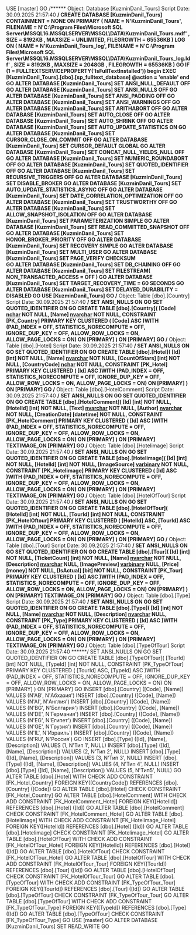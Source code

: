USE [master]
GO
/****** Object:  Database [KuzminDanil_Tours]    Script Date: 30.09.2025 21:57:40 ******/
CREATE DATABASE [KuzminDanil_Tours]
 CONTAINMENT = NONE
 ON  PRIMARY 
( NAME = N'KuzminDanil_Tours', FILENAME = N'C:\Program Files\Microsoft SQL Server\MSSQL16.MSSQLSERVER\MSSQL\DATA\KuzminDanil_Tours.mdf' , SIZE = 8192KB , MAXSIZE = UNLIMITED, FILEGROWTH = 65536KB )
 LOG ON 
( NAME = N'KuzminDanil_Tours_log', FILENAME = N'C:\Program Files\Microsoft SQL Server\MSSQL16.MSSQLSERVER\MSSQL\DATA\KuzminDanil_Tours_log.ldf' , SIZE = 8192KB , MAXSIZE = 2048GB , FILEGROWTH = 65536KB )
GO
IF (1 = FULLTEXTSERVICEPROPERTY('IsFullTextInstalled'))
begin
EXEC [KuzminDanil_Tours].[dbo].[sp_fulltext_database] @action = 'enable'
end
GO
ALTER DATABASE [KuzminDanil_Tours] SET ANSI_NULL_DEFAULT OFF 
GO
ALTER DATABASE [KuzminDanil_Tours] SET ANSI_NULLS OFF 
GO
ALTER DATABASE [KuzminDanil_Tours] SET ANSI_PADDING OFF 
GO
ALTER DATABASE [KuzminDanil_Tours] SET ANSI_WARNINGS OFF 
GO
ALTER DATABASE [KuzminDanil_Tours] SET ARITHABORT OFF 
GO
ALTER DATABASE [KuzminDanil_Tours] SET AUTO_CLOSE OFF 
GO
ALTER DATABASE [KuzminDanil_Tours] SET AUTO_SHRINK OFF 
GO
ALTER DATABASE [KuzminDanil_Tours] SET AUTO_UPDATE_STATISTICS ON 
GO
ALTER DATABASE [KuzminDanil_Tours] SET CURSOR_CLOSE_ON_COMMIT OFF 
GO
ALTER DATABASE [KuzminDanil_Tours] SET CURSOR_DEFAULT  GLOBAL 
GO
ALTER DATABASE [KuzminDanil_Tours] SET CONCAT_NULL_YIELDS_NULL OFF 
GO
ALTER DATABASE [KuzminDanil_Tours] SET NUMERIC_ROUNDABORT OFF 
GO
ALTER DATABASE [KuzminDanil_Tours] SET QUOTED_IDENTIFIER OFF 
GO
ALTER DATABASE [KuzminDanil_Tours] SET RECURSIVE_TRIGGERS OFF 
GO
ALTER DATABASE [KuzminDanil_Tours] SET  DISABLE_BROKER 
GO
ALTER DATABASE [KuzminDanil_Tours] SET AUTO_UPDATE_STATISTICS_ASYNC OFF 
GO
ALTER DATABASE [KuzminDanil_Tours] SET DATE_CORRELATION_OPTIMIZATION OFF 
GO
ALTER DATABASE [KuzminDanil_Tours] SET TRUSTWORTHY OFF 
GO
ALTER DATABASE [KuzminDanil_Tours] SET ALLOW_SNAPSHOT_ISOLATION OFF 
GO
ALTER DATABASE [KuzminDanil_Tours] SET PARAMETERIZATION SIMPLE 
GO
ALTER DATABASE [KuzminDanil_Tours] SET READ_COMMITTED_SNAPSHOT OFF 
GO
ALTER DATABASE [KuzminDanil_Tours] SET HONOR_BROKER_PRIORITY OFF 
GO
ALTER DATABASE [KuzminDanil_Tours] SET RECOVERY SIMPLE 
GO
ALTER DATABASE [KuzminDanil_Tours] SET  MULTI_USER 
GO
ALTER DATABASE [KuzminDanil_Tours] SET PAGE_VERIFY CHECKSUM  
GO
ALTER DATABASE [KuzminDanil_Tours] SET DB_CHAINING OFF 
GO
ALTER DATABASE [KuzminDanil_Tours] SET FILESTREAM( NON_TRANSACTED_ACCESS = OFF ) 
GO
ALTER DATABASE [KuzminDanil_Tours] SET TARGET_RECOVERY_TIME = 60 SECONDS 
GO
ALTER DATABASE [KuzminDanil_Tours] SET DELAYED_DURABILITY = DISABLED 
GO
USE [KuzminDanil_Tours]
GO
/****** Object:  Table [dbo].[Country]    Script Date: 30.09.2025 21:57:40 ******/
SET ANSI_NULLS ON
GO
SET QUOTED_IDENTIFIER ON
GO
CREATE TABLE [dbo].[Country](
	[Code] [nchar](2) NOT NULL,
	[Name] [nvarchar](100) NOT NULL,
 CONSTRAINT [PK_Country] PRIMARY KEY CLUSTERED 
(
	[Code] ASC
)WITH (PAD_INDEX = OFF, STATISTICS_NORECOMPUTE = OFF, IGNORE_DUP_KEY = OFF, ALLOW_ROW_LOCKS = ON, ALLOW_PAGE_LOCKS = ON) ON [PRIMARY]
) ON [PRIMARY]
GO
/****** Object:  Table [dbo].[Hotel]    Script Date: 30.09.2025 21:57:40 ******/
SET ANSI_NULLS ON
GO
SET QUOTED_IDENTIFIER ON
GO
CREATE TABLE [dbo].[Hotel](
	[Id] [int] NOT NULL,
	[Name] [nvarchar](100) NOT NULL,
	[CountOfStars] [int] NOT NULL,
	[CountryCode] [nchar](2) NOT NULL,
 CONSTRAINT [PK_Hotel] PRIMARY KEY CLUSTERED 
(
	[Id] ASC
)WITH (PAD_INDEX = OFF, STATISTICS_NORECOMPUTE = OFF, IGNORE_DUP_KEY = OFF, ALLOW_ROW_LOCKS = ON, ALLOW_PAGE_LOCKS = ON) ON [PRIMARY]
) ON [PRIMARY]
GO
/****** Object:  Table [dbo].[HotelComment]    Script Date: 30.09.2025 21:57:40 ******/
SET ANSI_NULLS ON
GO
SET QUOTED_IDENTIFIER ON
GO
CREATE TABLE [dbo].[HotelComment](
	[Id] [int] NOT NULL,
	[HotelId] [int] NOT NULL,
	[Text] [nvarchar](max) NOT NULL,
	[Author] [nvarchar](100) NOT NULL,
	[CreationDate] [datetime] NOT NULL,
 CONSTRAINT [PK_HotelComment] PRIMARY KEY CLUSTERED 
(
	[Id] ASC
)WITH (PAD_INDEX = OFF, STATISTICS_NORECOMPUTE = OFF, IGNORE_DUP_KEY = OFF, ALLOW_ROW_LOCKS = ON, ALLOW_PAGE_LOCKS = ON) ON [PRIMARY]
) ON [PRIMARY] TEXTIMAGE_ON [PRIMARY]
GO
/****** Object:  Table [dbo].[Hotelimage]    Script Date: 30.09.2025 21:57:40 ******/
SET ANSI_NULLS ON
GO
SET QUOTED_IDENTIFIER ON
GO
CREATE TABLE [dbo].[Hotelimage](
	[Id] [int] NOT NULL,
	[HotelId] [int] NOT NULL,
	[ImageSource] [varbinary](max) NOT NULL,
 CONSTRAINT [PK_Hotelimage] PRIMARY KEY CLUSTERED 
(
	[Id] ASC
)WITH (PAD_INDEX = OFF, STATISTICS_NORECOMPUTE = OFF, IGNORE_DUP_KEY = OFF, ALLOW_ROW_LOCKS = ON, ALLOW_PAGE_LOCKS = ON) ON [PRIMARY]
) ON [PRIMARY] TEXTIMAGE_ON [PRIMARY]
GO
/****** Object:  Table [dbo].[HotelOfTour]    Script Date: 30.09.2025 21:57:40 ******/
SET ANSI_NULLS ON
GO
SET QUOTED_IDENTIFIER ON
GO
CREATE TABLE [dbo].[HotelOfTour](
	[HotelId] [int] NOT NULL,
	[TourId] [int] NOT NULL,
 CONSTRAINT [PK_HotelOftour] PRIMARY KEY CLUSTERED 
(
	[HotelId] ASC,
	[TourId] ASC
)WITH (PAD_INDEX = OFF, STATISTICS_NORECOMPUTE = OFF, IGNORE_DUP_KEY = OFF, ALLOW_ROW_LOCKS = ON, ALLOW_PAGE_LOCKS = ON) ON [PRIMARY]
) ON [PRIMARY]
GO
/****** Object:  Table [dbo].[Tour]    Script Date: 30.09.2025 21:57:40 ******/
SET ANSI_NULLS ON
GO
SET QUOTED_IDENTIFIER ON
GO
CREATE TABLE [dbo].[Tour](
	[Id] [int] NOT NULL,
	[TicketCount] [int] NOT NULL,
	[Name] [nvarchar](100) NOT NULL,
	[Description] [nvarchar](max) NULL,
	[ImagePreview] [varbinary](max) NULL,
	[Price] [money] NOT NULL,
	[IsActual] [bit] NOT NULL,
 CONSTRAINT [PK_Tour] PRIMARY KEY CLUSTERED 
(
	[Id] ASC
)WITH (PAD_INDEX = OFF, STATISTICS_NORECOMPUTE = OFF, IGNORE_DUP_KEY = OFF, ALLOW_ROW_LOCKS = ON, ALLOW_PAGE_LOCKS = ON) ON [PRIMARY]
) ON [PRIMARY] TEXTIMAGE_ON [PRIMARY]
GO
/****** Object:  Table [dbo].[Type]    Script Date: 30.09.2025 21:57:40 ******/
SET ANSI_NULLS ON
GO
SET QUOTED_IDENTIFIER ON
GO
CREATE TABLE [dbo].[Type](
	[Id] [int] NOT NULL,
	[Name] [nvarchar](100) NOT NULL,
	[Description] [nvarchar](max) NULL,
 CONSTRAINT [PK_Type] PRIMARY KEY CLUSTERED 
(
	[Id] ASC
)WITH (PAD_INDEX = OFF, STATISTICS_NORECOMPUTE = OFF, IGNORE_DUP_KEY = OFF, ALLOW_ROW_LOCKS = ON, ALLOW_PAGE_LOCKS = ON) ON [PRIMARY]
) ON [PRIMARY] TEXTIMAGE_ON [PRIMARY]
GO
/****** Object:  Table [dbo].[TypeOfTour]    Script Date: 30.09.2025 21:57:40 ******/
SET ANSI_NULLS ON
GO
SET QUOTED_IDENTIFIER ON
GO
CREATE TABLE [dbo].[TypeOfTour](
	[TourId] [int] NOT NULL,
	[TypeId] [int] NOT NULL,
 CONSTRAINT [PK_TypeOfTour] PRIMARY KEY CLUSTERED 
(
	[TourId] ASC,
	[TypeId] ASC
)WITH (PAD_INDEX = OFF, STATISTICS_NORECOMPUTE = OFF, IGNORE_DUP_KEY = OFF, ALLOW_ROW_LOCKS = ON, ALLOW_PAGE_LOCKS = ON) ON [PRIMARY]
) ON [PRIMARY]
GO
INSERT [dbo].[Country] ([Code], [Name]) VALUES (N'AB', N'Абхазия')
INSERT [dbo].[Country] ([Code], [Name]) VALUES (N'AI', N'Англия')
INSERT [dbo].[Country] ([Code], [Name]) VALUES (N'BG', N'Болгария')
INSERT [dbo].[Country] ([Code], [Name]) VALUES (N'DE', N'Германия')
INSERT [dbo].[Country] ([Code], [Name]) VALUES (N'EG', N'Египет')
INSERT [dbo].[Country] ([Code], [Name]) VALUES (N'GE', N'Грузия')
INSERT [dbo].[Country] ([Code], [Name]) VALUES (N'IL', N'Израиль')
INSERT [dbo].[Country] ([Code], [Name]) VALUES (N'RU', N'Россия')
GO
INSERT [dbo].[Type] ([Id], [Name], [Description]) VALUES (1, N'Тип 1', NULL)
INSERT [dbo].[Type] ([Id], [Name], [Description]) VALUES (2, N'Тип 2', NULL)
INSERT [dbo].[Type] ([Id], [Name], [Description]) VALUES (3, N'Тип 3', NULL)
INSERT [dbo].[Type] ([Id], [Name], [Description]) VALUES (4, N'Тип 4', NULL)
INSERT [dbo].[Type] ([Id], [Name], [Description]) VALUES (5, N'Тип5', NULL)
GO
ALTER TABLE [dbo].[Hotel]  WITH CHECK ADD  CONSTRAINT [FK_Hotel_Country] FOREIGN KEY([CountryCode])
REFERENCES [dbo].[Country] ([Code])
GO
ALTER TABLE [dbo].[Hotel] CHECK CONSTRAINT [FK_Hotel_Country]
GO
ALTER TABLE [dbo].[HotelComment]  WITH CHECK ADD  CONSTRAINT [FK_HotelComment_Hotel] FOREIGN KEY([HotelId])
REFERENCES [dbo].[Hotel] ([Id])
GO
ALTER TABLE [dbo].[HotelComment] CHECK CONSTRAINT [FK_HotelComment_Hotel]
GO
ALTER TABLE [dbo].[Hotelimage]  WITH CHECK ADD  CONSTRAINT [FK_Hotelimage_Hotel] FOREIGN KEY([HotelId])
REFERENCES [dbo].[Hotel] ([Id])
GO
ALTER TABLE [dbo].[Hotelimage] CHECK CONSTRAINT [FK_Hotelimage_Hotel]
GO
ALTER TABLE [dbo].[HotelOfTour]  WITH CHECK ADD  CONSTRAINT [FK_HotelOfTour_Hotel] FOREIGN KEY([HotelId])
REFERENCES [dbo].[Hotel] ([Id])
GO
ALTER TABLE [dbo].[HotelOfTour] CHECK CONSTRAINT [FK_HotelOfTour_Hotel]
GO
ALTER TABLE [dbo].[HotelOfTour]  WITH CHECK ADD  CONSTRAINT [FK_HotelOfTour_Tour] FOREIGN KEY([TourId])
REFERENCES [dbo].[Tour] ([Id])
GO
ALTER TABLE [dbo].[HotelOfTour] CHECK CONSTRAINT [FK_HotelOfTour_Tour]
GO
ALTER TABLE [dbo].[TypeOfTour]  WITH CHECK ADD  CONSTRAINT [FK_TypeOfTour_Tour] FOREIGN KEY([TourId])
REFERENCES [dbo].[Tour] ([Id])
GO
ALTER TABLE [dbo].[TypeOfTour] CHECK CONSTRAINT [FK_TypeOfTour_Tour]
GO
ALTER TABLE [dbo].[TypeOfTour]  WITH CHECK ADD  CONSTRAINT [FK_TypeOfTour_Type] FOREIGN KEY([TypeId])
REFERENCES [dbo].[Type] ([Id])
GO
ALTER TABLE [dbo].[TypeOfTour] CHECK CONSTRAINT [FK_TypeOfTour_Type]
GO
USE [master]
GO
ALTER DATABASE [KuzminDanil_Tours] SET  READ_WRITE 
GO
